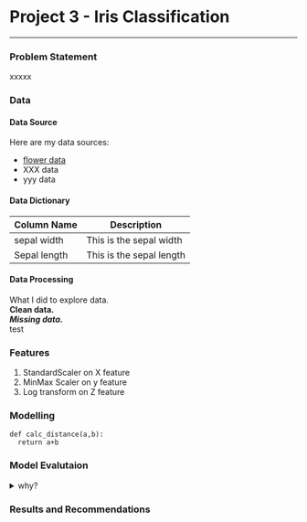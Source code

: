 # Project 3 - Iris Classification

---

### Problem Statement


xxxxx

### Data

#### Data Source
Here are my data sources:
* [flower data](https://www.bbc.co.uk)
* XXX data
* yyy data

#### Data Dictionary

| Column Name | Description |
| ----------- | ----------- |
| sepal width | This is the sepal width |
| Sepal length | This is the sepal length |


#### Data Processing

What I did to explore data.  
**Clean data.** <br>
***Missing data.***   
test


### Features
1. StandardScaler on X feature
2. MinMax Scaler on y feature
3. Log transform on Z feature

### Modelling
```
def calc_distance(a,b):
  return a+b
```

### Model Evalutaion

<details>
  <summary>why?</summary>
  Details are here!
</details>

### <color><blue>Results and Recommendations</color>

